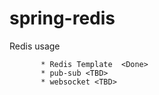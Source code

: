 # spring-redis

Redis usage
           
           * Redis Template  <Done>
           * pub-sub <TBD>
           * websocket <TBD>
          
